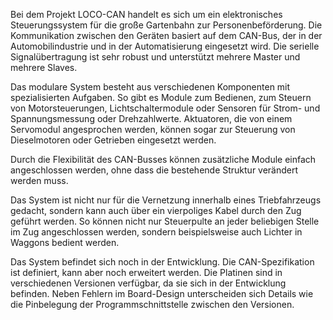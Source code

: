 Bei dem Projekt LOCO-CAN handelt es sich um ein elektronisches Steuerungssystem für die große Gartenbahn zur Personenbeförderung. Die Kommunikation zwischen den Geräten basiert auf dem CAN-Bus, der in der Automobilindustrie und in der Automatisierung eingesetzt wird. Die serielle Signalübertragung ist sehr robust und unterstützt mehrere Master und mehrere Slaves.

Das modulare System besteht aus verschiedenen Komponenten mit spezialisierten Aufgaben. So gibt es Module zum Bedienen, zum Steuern von Motorsteuerungen, Lichtschaltermodule oder Sensoren für Strom- und Spannungsmessung oder Drehzahlwerte. Aktuatoren, die von einem Servomodul angesprochen werden, können sogar zur Steuerung von Dieselmotoren oder Getrieben eingesetzt werden.

Durch die Flexibilität des CAN-Busses können zusätzliche Module einfach angeschlossen werden, ohne dass die bestehende Struktur verändert werden muss.

Das System ist nicht nur für die Vernetzung innerhalb eines Triebfahrzeugs gedacht, sondern kann auch über ein vierpoliges Kabel durch den Zug geführt werden. So können nicht nur Steuerpulte an jeder beliebigen Stelle im Zug angeschlossen werden, sondern beispielsweise auch Lichter in Waggons bedient werden.

Das System befindet sich noch in der Entwicklung. Die CAN-Spezifikation ist definiert, kann aber noch erweitert werden. Die Platinen sind in verschiedenen Versionen verfügbar, da sie sich in der Entwicklung befinden. Neben Fehlern im Board-Design unterscheiden sich Details wie die Pinbelegung der Programmschnittstelle zwischen den Versionen.
